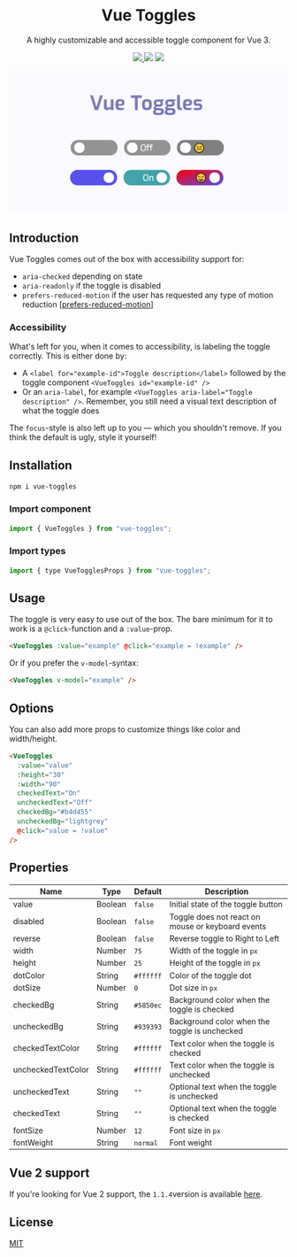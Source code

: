 <h1 align="center">Vue Toggles</h1>
<p align="center">
A highly customizable and accessible toggle component for Vue 3.
</p>

<p align="center">
<a href="https://www.npmjs.com/package/vue-toggles"><img src="https://img.shields.io/npm/v/vue-toggles.svg?style=flat-square"/> <img src="https://img.shields.io/npm/dt/vue-toggles.svg?style=flat-square"/></a> <a href="https://vuejs.org/"><img src="https://img.shields.io/badge/vue-3.x-brightgreen.svg?style=flat-square"/></a>
</p>

<p align="center">
<img src="./public/vue-toggles.jpg" alt="Vue Toggles Logo"/>
</p>

## Introduction

Vue Toggles comes out of the box with accessibility support for:

- `aria-checked` depending on state
- `aria-readonly` if the toggle is disabled
- `prefers-reduced-motion` if the user has requested any type of motion reduction [[prefers-reduced-motion](https://developer.mozilla.org/en-US/docs/Web/CSS/@media/prefers-reduced-motion)]

### Accessibility

What's left for you, when it comes to accessibility, is labeling the toggle correctly. This is either done by:

- A `<label for="example-id">Toggle description</label>` followed by the toggle component `<VueToggles id="example-id" />`
- Or an `aria-label`, for example `<VueToggles aria-label="Toggle description" />`. Remember, you still need a visual text description of what the toggle does

The `focus`-style is also left up to you — which you shouldn't remove. If you think the default is ugly, style it yourself!

## Installation

```
npm i vue-toggles
```

### Import component

```javascript
import { VueToggles } from "vue-toggles";
```

### Import types

```javascript
import { type VueTogglesProps } from "vue-toggles";
```

## Usage

The toggle is very easy to use out of the box. The bare minimum for it to work is a `@click`-function and a `:value`-prop.

```html
<VueToggles :value="example" @click="example = !example" />
```

Or if you prefer the `v-model`-syntax:

```html
<VueToggles v-model="example" />
```

## Options

You can also add more props to customize things like color and width/height.

```html
<VueToggles
  :value="value"
  :height="30"
  :width="90"
  checkedText="On"
  uncheckedText="Off"
  checkedBg="#b4d455"
  uncheckedBg="lightgrey"
  @click="value = !value"
/>
```

## Properties

| Name               | Type    | Default   | Description                                       |
| ------------------ | ------- | --------- | ------------------------------------------------- |
| value              | Boolean | `false`   | Initial state of the toggle button                |
| disabled           | Boolean | `false`   | Toggle does not react on mouse or keyboard events |
| reverse            | Boolean | `false`   | Reverse toggle to Right to Left                   |
| width              | Number  | `75`      | Width of the toggle in `px`                       |
| height             | Number  | `25`      | Height of the toggle in `px`                      |
| dotColor           | String  | `#ffffff` | Color of the toggle dot                           |
| dotSize            | Number  | `0`       | Dot size in `px`                                  |
| checkedBg          | String  | `#5850ec` | Background color when the toggle is checked       |
| uncheckedBg        | String  | `#939393` | Background color when the toggle is unchecked     |
| checkedTextColor   | String  | `#ffffff` | Text color when the toggle is checked             |
| uncheckedTextColor | String  | `#ffffff` | Text color when the toggle is unchecked           |
| uncheckedText      | String  | `""`      | Optional text when the toggle is unchecked        |
| checkedText        | String  | `""`      | Optional text when the toggle is checked          |
| fontSize           | Number  | `12`      | Font size in `px`                                 |
| fontWeight         | String  | `normal`  | Font weight                                       |

## Vue 2 support

If you're looking for Vue 2 support, the `1.1.4`version is available [here](https://www.npmjs.com/package/vue-toggles/v/1.1.4).

## License

[MIT](http://opensource.org/licenses/MIT)
